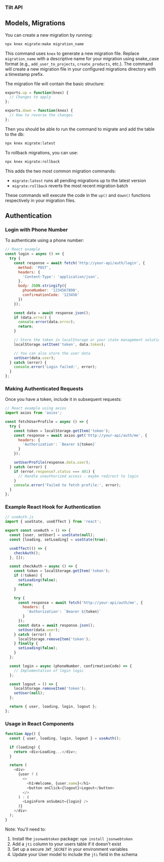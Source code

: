 ### Tilt API

## Models, Migrations

You can create a new migration by running:

```bash
npx knex migrate:make migration_name
```

This command uses `knex` to generate a new migration file. Replace `migration_name` with a descriptive name for your migration using snake_case format (e.g., `add_user_to_projects`, `create_products`, etc.). The command will create a new migration file in your configured migrations directory with a timestamp prefix.

The migration file will contain the basic structure:
```js
exports.up = function(knex) {
  // Changes to apply
};

exports.down = function(knex) {
  // How to reverse the changes
};
```

Then you should be able to run the command to migrate and add the table to the db:

```bash
npx knex migrate:latest
```

To rollback migrations, you can use:
```bash
npx knex migrate:rollback
```

This adds the two most common migration commands:
- `migrate:latest` runs all pending migrations up to the latest version
- `migrate:rollback` reverts the most recent migration batch

These commands will execute the code in the `up()` and `down()` functions respectively in your migration files.

## Authentication

### Login with Phone Number

To authenticate using a phone number:

```javascript
// React example
const login = async () => {
  try {
    const response = await fetch('http://your-api/auth/login', {
      method: 'POST',
      headers: {
        'Content-Type': 'application/json',
      },
      body: JSON.stringify({
        phoneNumber: '1234567890',
        confirmationCode: '123456'
      })
    });

    const data = await response.json();
    if (data.error) {
      console.error(data.error);
      return;
    }

    // Store the token in localStorage or your state management solution
    localStorage.setItem('token', data.token);

    // You can also store the user data
    setUser(data.user);
  } catch (error) {
    console.error('Login failed:', error);
  }
};
```

### Making Authenticated Requests

Once you have a token, include it in subsequent requests:

```javascript
// React example using axios
import axios from 'axios';

const fetchUserProfile = async () => {
  try {
    const token = localStorage.getItem('token');
    const response = await axios.get('http://your-api/auth/me', {
      headers: {
        'Authorization': `Bearer ${token}`
      }
    });

    setUserProfile(response.data.user);
  } catch (error) {
    if (error.response?.status === 401) {
      // Handle unauthorized access - maybe redirect to login
    }
    console.error('Failed to fetch profile:', error);
  }
};
```

### Example React Hook for Authentication

```javascript
// useAuth.js
import { useState, useEffect } from 'react';

export const useAuth = () => {
  const [user, setUser] = useState(null);
  const [loading, setLoading] = useState(true);

  useEffect(() => {
    checkAuth();
  }, []);

  const checkAuth = async () => {
    const token = localStorage.getItem('token');
    if (!token) {
      setLoading(false);
      return;
    }

    try {
      const response = await fetch('http://your-api/auth/me', {
        headers: {
          'Authorization': `Bearer ${token}`
        }
      });
      const data = await response.json();
      setUser(data.user);
    } catch (error) {
      localStorage.removeItem('token');
    } finally {
      setLoading(false);
    }
  };

  const login = async (phoneNumber, confirmationCode) => {
    // Implementation of login logic
  };

  const logout = () => {
    localStorage.removeItem('token');
    setUser(null);
  };

  return { user, loading, login, logout };
};
```

### Usage in React Components

```javascript
function App() {
  const { user, loading, login, logout } = useAuth();

  if (loading) {
    return <div>Loading...</div>;
  }

  return (
    <div>
      {user ? (
        <>
          <h1>Welcome, {user.name}</h1>
          <button onClick={logout}>Logout</button>
        </>
      ) : (
        <LoginForm onSubmit={login} />
      )}
    </div>
  );
}
```

Note: You'll need to:
1. Install the `jsonwebtoken` package: `npm install jsonwebtoken`
2. Add a `jti` column to your users table if it doesn't exist
3. Set up a secure `JWT_SECRET` in your environment variables
4. Update your User model to include the `jti` field in the schema



